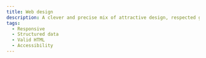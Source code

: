 ```yaml
---
title: Web design
description: A clever and precise mix of attractive design, respected graphic charter and user experience at the top of the priorities. We will find the perfect balance for you.
tags:
  - Responsive
  - Structured data
  - Valid HTML
  - Accessibility
---
```

